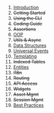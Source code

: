<!-- @@@page:manual@@@ -->

1. [Introduction](introduction.md)
2. ~~Getting Started~~
3. ~~Using the CLI~~
4. ~~Coding Guide~~
5. ~~Assertions~~
6. [OOP](oop.md)
7. ~~Utils & Async~~
8. [Data Structures](data-structures.md)
9. [Universal Events](universal-events.md)
10. [Templating](templating.md)
11. ~~Indexed Tables~~
12. [Entities](entities.md)
13. ~~I18n~~
14. ~~Routing~~
15. ~~API Access~~
16. ~~Widgets~~
17. ~~Asset Mgmt~~
17. ~~Session Mgmt~~
18. [Best Practices](best-practices.md)
